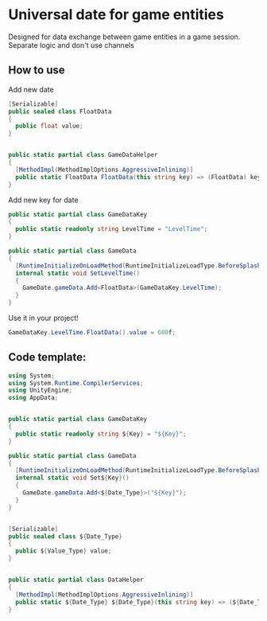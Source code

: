 # Universal date for game entities
Designed for data exchange between game entities in a game session. Separate logic and don't use channels

## How to use
Add new date 
```csharp
[Serializable]
public sealed class FloatData
{
  public float value;
}


public static partial class GameDataHelper
{
  [MethodImpl(MethodImplOptions.AggressiveInlining)]
  public static FloatData FloatData(this string key) => (FloatData) key.Data();
}
```

Add new key for date

```csharp
public static partial class GameDataKey
{
  public static readonly string LevelTime = "LevelTime";
}

public static partial class GameData
{
  [RuntimeInitializeOnLoadMethod(RuntimeInitializeLoadType.BeforeSplashScreen)]
  internal static void SetLevelTime()
  {
    GameDate.gameData.Add<FloatData>(GameDataKey.LevelTime);
  }
}
```

Use it in your project!
```csharp
GameDataKey.LevelTime.FloatData().value = 600f;
```

## Code template:
```csharp
using System;
using System.Runtime.CompilerServices;
using UnityEngine;
using AppData;


public static partial class GameDataKey
{
  public static readonly string ${Key} = "${Key}";
}

public static partial class GameData
{
  [RuntimeInitializeOnLoadMethod(RuntimeInitializeLoadType.BeforeSplashScreen)]
  internal static void Set${Key}()
  {
    GameDate.gameData.Add<${Date_Type}>("${Key}");
  }
}


[Serializable]
public sealed class ${Date_Type}
{
  public ${Value_Type} value;
}


public static partial class DataHelper
{
  [MethodImpl(MethodImplOptions.AggressiveInlining)]
  public static ${Date_Type} ${Date_Type}(this string key) => (${Date_Type}) key.Data();
}
```
